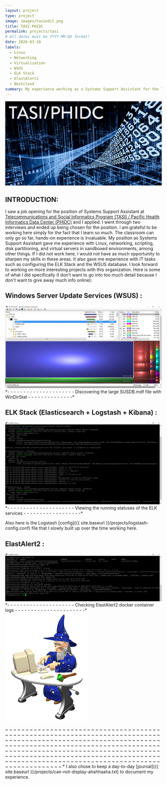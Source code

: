 ```yaml
---
layout: project
type: project
image: images/tasiedit.png
title: TASI-PHIDC
permalink: projects/tasi
# All dates must be YYYY-MM-DD format!
date: 2020-03-10
labels:
  - Linux
  - Networking
  - Virtualization
  - WSUS
  - ELK Stack
  - ElastAlert2
  - Nextcloud
summary: My experience working as a Systems Support Assistant for the Telecommunications and Social Informatics Program (TASI) / Pacific Health Informatics Data Center (PHIDC) at the University of Hawaii.
---
```

<img class="ui image" src="../images/TASI-PHIDC.jpg">

## INTRODUCTION:

I saw a job opening for the position of Systems Support Assistant at [Telecommunications and Social Informatics Program (TASI) / Pacific Health Informatics Data Center (PHIDC)](https://ssri.manoa.hawaii.edu/tasi-phidc/) and I applied. I went through two interviews and ended up being chosen for the position. I am grateful to be working here simply for the fact that I learn so much. The classroom can only go so far, hands-on experience is invaluable. My position as Systems Support Assistant gave me experience with Linux, networking, scripting, disk partitioning, and virtual servers in sandboxed environments, among other things. If I did not work here, I would not have as much opportunity to sharpen my skills in these areas. It also gave me experience with IT tasks such as configuring the ELK Stack and the WSUS database. I look forward to working on more interesting projects with this organization. Here is some of what I did specifically (I don't want to go into too much detail because I don't want to give away much info online):

## Windows Server Update Services (WSUS) :

<img class="ui image" src="../images/windirstat.jpg">
*- - - - - - - - - - - - - - - - - - - - - Discovering the large SUSDB.mdf file with WinDirStat - - - - - - - - - - - - - -*


## ELK Stack (Elasticsearch + Logstash + Kibana) :

<img class="ui image" src="../images/ELK.png">
*- - - - - - - - - - - - - - - - - - - - - Viewing the running statuses of the ELK services - - - - - - - - - - - - - - - - - -*

Also here is the Logstash [config]({{ site.baseurl }}/projects/logstash-config.conf) file that I slowly built up over the time working here.


## ElastAlert2 :

<img class="ui image" src="../images/elastalert.png">
*- - - - - - - - - - - - - - - - - - - - - Checking ElastAlert2 docker container logs - - - - - - - - - - - - - - - - - - - - - -*


<img class="ui small left floated image" src="../images/wizard.gif">

~ ~ ~ ~ ~ ~ ~ ~ ~ ~ ~ ~ ~ ~ ~ ~ ~ ~ ~ ~ ~ ~ ~ ~ ~ ~ ~ ~ ~ ~ ~ ~ ~ ~ ~ ~ ~ ~ ~ ~ ~ ~ ~ ~ ~ ~ ~ ~ ~ ~ ~ ~ ~ ~ ~ ~ ~ ~ ~ ~ ~ ~ ~ ~ ~ ~ ~ ~ ~ ~ ~ ~ ~ ~ ~ ~ ~ ~ ~ ~ ~ ~ ~ ~ ~ ~ ~ ~ ~ ~ ~ ~ ~ ~ ~ ~ ~ ~ ~ ~ ~ ~ ~ ~ ~ ~ ~ ~ ~ ~ ~ ~ ~ ~ ~ ~ ~ ~ ~ ~ ~ ~ ~ ~ ~ ~ ~ ~ ~ ~ ~ ~ ~ ~ ~ ~ ~ ~ ~ ~ ~ ~ ~ ~ ~ ~ ~ ~ ~ ~ ~ ~ ~ ~ ~ ~ ~ ~ ~ ~ ~ ~ ~ ~ ~ ~ ~ ~ ~ ~ ~ ~ ~ ~ ~ ~ ~ ~ ~ ~ ~ ~ ~ ~ ~ ~ ~ ~ ~ ~ ~ ~ ~ ~ ~ ~ ~ ~ ~ ~ ~ ~ ~ ~ ~ ~ ~ ~ ~ ~ ~ ~ ~ ~ ~ ~ ~ ~ ~ ~ ~ ~ ~ ~ ~ ~ ~ ~ ~ ~ ~ ~ ~ ~ ~ ~ ~ ~ ~ ~ ~ ~ ~ ~ ~ ~ ~ ~ ~ ~ ~ ~ ~ ~ ~ ~ ~ ~ ~ ~ ~ ~ ~ ~ ~ ~ ~ ~ ~ ~ ~ ~ ~ ~ ~ ~ ~ ~ ~ ~ * 
I also chose to keep a day-to-day [journal]({{ site.baseurl }}/projects/can-not-display-ahahhaaha.txt) to document my experience. 
